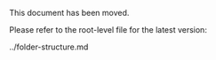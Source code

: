  This document has been moved.

Please refer to the root-level file for the latest version:

../folder-structure.md